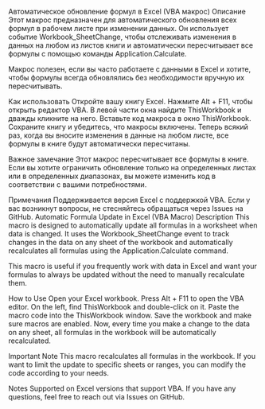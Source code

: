 Автоматическое обновление формул в Excel (VBA макрос)
Описание
Этот макрос предназначен для автоматического обновления всех формул в рабочем листе при изменении данных. Он использует событие Workbook_SheetChange, чтобы отслеживать изменения в данных на любом из листов книги и автоматически пересчитывает все формулы с помощью команды Application.Calculate.

Макрос полезен, если вы часто работаете с данными в Excel и хотите, чтобы формулы всегда обновлялись без необходимости вручную их пересчитывать.

Как использовать
Откройте вашу книгу Excel.
Нажмите Alt + F11, чтобы открыть редактор VBA.
В левой части окна найдите ThisWorkbook и дважды кликните на него.
Вставьте код макроса в окно ThisWorkbook.
Сохраните книгу и убедитесь, что макросы включены.
Теперь всякий раз, когда вы вносите изменения в данные на любом листе, все формулы в книге будут автоматически пересчитаны.

Важное замечание
Этот макрос пересчитывает все формулы в книге. Если вы хотите ограничить обновление только на определенных листах или в определенных диапазонах, вы можете изменить код в соответствии с вашими потребностями.

Примечания
Поддерживается версия Excel с поддержкой VBA.
Если у вас возникнут вопросы, не стесняйтесь обращаться через Issues на GitHub.
Automatic Formula Update in Excel (VBA Macro)
Description
This macro is designed to automatically update all formulas in a worksheet when data is changed. It uses the Workbook_SheetChange event to track changes in the data on any sheet of the workbook and automatically recalculates all formulas using the Application.Calculate command.

This macro is useful if you frequently work with data in Excel and want your formulas to always be updated without the need to manually recalculate them.

How to Use
Open your Excel workbook.
Press Alt + F11 to open the VBA editor.
On the left, find ThisWorkbook and double-click on it.
Paste the macro code into the ThisWorkbook window.
Save the workbook and make sure macros are enabled.
Now, every time you make a change to the data on any sheet, all formulas in the workbook will be automatically recalculated.

Important Note
This macro recalculates all formulas in the workbook. If you want to limit the update to specific sheets or ranges, you can modify the code according to your needs.

Notes
Supported on Excel versions that support VBA.
If you have any questions, feel free to reach out via Issues on GitHub.